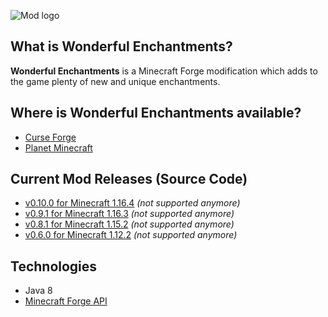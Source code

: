 ![Mod logo](https://github.com/Majrusz/WonderfulEnchantmentsMod/blob/main/logo.png?raw=true)

## What is Wonderful Enchantments?
**Wonderful Enchantments** is a Minecraft Forge modification which adds to the
game plenty of new and unique enchantments.

## Where is Wonderful Enchantments available?
- [Curse Forge](https://www.curseforge.com/minecraft/mc-mods/wonderful-enchantments)
- [Planet Minecraft](https://www.planetminecraft.com/mod/wonderful-enchantments/)

## Current Mod Releases (Source Code)
- [v0.10.0 for Minecraft 1.16.4](WonderfulEnchantments1-16-4) *(not supported anymore)*
- [v0.9.1 for Minecraft 1.16.3](WonderfulEnchantments1-16-3) *(not supported anymore)*
- [v0.8.1 for Minecraft 1.15.2](WonderfulEnchantments1-15-2) *(not supported anymore)*
- [v0.6.0 for Minecraft 1.12.2](WonderfulEnchantments1-12-2) *(not supported anymore)*

## Technologies
- Java 8
- [Minecraft Forge API](https://github.com/MinecraftForge/MinecraftForge)
